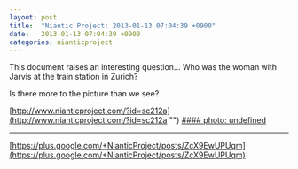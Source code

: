 ```yaml
---
layout: post
title:  "Niantic Project: 2013-01-13 07:04:39 +0900"
date:   2013-01-13 07:04:39 +0900
categories: nianticproject
---
```

This document raises an interesting question... Who was the woman with Jarvis at the train station in Zurich?

Is there more to the picture than we see? 

[http://www.nianticproject.com/?id=sc212a](http://www.nianticproject.com/?id=sc212a "")
[#### photo: undefined](https://lh6.googleusercontent.com/-iIbxElP0tHU/UPHd3Oz4LVI/AAAAAAAAc74/0Kzd9u8_hg4/w1200-h1585/decedent.jpg "")
- - -
[https://plus.google.com/+NianticProject/posts/ZcX9EwUPUqm](https://plus.google.com/+NianticProject/posts/ZcX9EwUPUqm)
